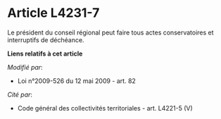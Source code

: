 # Article L4231-7

Le président du conseil régional peut faire tous actes conservatoires et interruptifs de déchéance.

**Liens relatifs à cet article**

_Modifié par_:

  - Loi n°2009-526 du 12 mai 2009 - art. 82

_Cité par_:

  - Code général des collectivités territoriales - art. L4221-5 (V)
